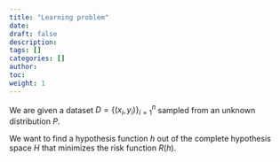 ```yaml
---
title: "Learning problem"
date:
draft: false
description:
tags: []
categories: []
author:
toc:
weight: 1
---
```


We are given a dataset $D = \{(x_i, y_i)\}_{i=1}^n$ sampled from an unknown distribution $P$.

We want to find a hypothesis function $h$ out of the complete hypothesis space $H$ that minimizes the risk function $R(h)$.
